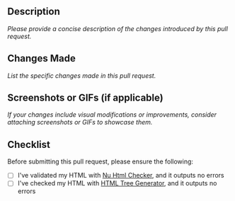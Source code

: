 ## Description

_Please provide a concise description of the changes introduced by this pull request._

## Changes Made

_List the specific changes made in this pull request._

## Screenshots or GIFs (if applicable)

_If your changes include visual modifications or improvements, consider attaching screenshots or GIFs to showcase them._

## Checklist

Before submitting this pull request, please ensure the following:

- [ ] I've validated my HTML with [Nu Html Checker](https://validator.w3.org/nu/), and it outputs no errors
- [ ] I've checked my HTML with [HTML Tree Generator](https://yoksel.github.io/html-tree/en/), and it outputs no errors
